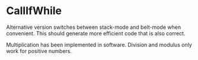 CallIfWhile
===========

Alternative version switches between stack-mode and belt-mode when convenient. This should generate more efficient code that is also correct.

Multiplication has been implemented in software. Division and modulus only work for positive numbers.
